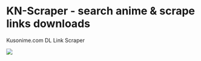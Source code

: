 # KN-Scraper - search anime & scrape links downloads
Kusonime.com DL Link Scraper

![](https://github.com/arzyware/KN-Scraper/blob/main/img/kn.png?raw=true)

